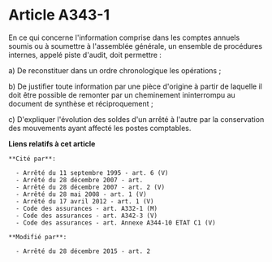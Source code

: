# Article A343-1

En ce qui concerne l'information comprise dans les comptes annuels soumis ou à soumettre à l'assemblée générale, un ensemble
de procédures internes, appelé piste d'audit, doit permettre : 

a) De reconstituer dans un ordre chronologique les opérations ; 

b) De justifier toute information par une pièce d'origine à partir de laquelle il doit être possible de remonter par un
cheminement ininterrompu au document de synthèse et réciproquement ; 

c) D'expliquer l'évolution des soldes d'un arrêté à l'autre par la conservation des mouvements ayant affecté les postes
comptables.

**Liens relatifs à cet article**

	**Cité par**:

	  - Arrêté du 11 septembre 1995 - art. 6 (V)
	  - Arrêté du 28 décembre 2007 - art.
	  - Arrêté du 28 décembre 2007 - art. 2 (V)
	  - Arrêté du 28 mai 2008 - art. 1 (V)
	  - Arrêté du 17 avril 2012 - art. 1 (V)
	  - Code des assurances - art. A332-1 (M)
	  - Code des assurances - art. A342-3 (V)
	  - Code des assurances - art. Annexe A344-10 ETAT C1 (V)

	**Modifié par**:

	  - Arrêté du 28 décembre 2015 - art. 2
